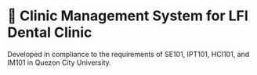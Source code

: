 # 🦷 Clinic Management System for LFI Dental Clinic

Developed in compliance to the requirements of SE101, IPT101, HCI101, and IM101 in Quezon City University.
